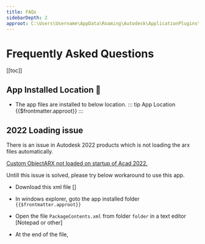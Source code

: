 ```yaml
---
title: FAQs
sidebarDepth: 2
approot: C:\Users\Username\AppData\Roaming\Autodesk\ApplicationPlugins\AVVAMyXrefs.bundle
---
```

# Frequently Asked Questions
[[toc]]

## App Installed Location :file_folder:
- The app files are installed to below location.
::: tip App Location 
{{$frontmatter.approot}}
:::

## 2022 Loading issue
There is an issue in Autodesk 2022 products which is not loading the arx files automatically.

[Custom ObjectARX not loaded on startup of Acad 2022.](https://forums.autodesk.com/t5/objectarx/custom-objectarx-not-loaded-on-startup-of-acad-2022/m-p/10687519#M41082)

Untill this issue is solved, please try below workaround to use this app.

- Download this xml file []
- In windows explorer, goto the app installed folder
<code>{{$frontmatter.approot}}</code>

- Open the file <code>PackageContents.xml</code> from folder <code>folder</code> in a text editor [Notepad or other]

- At the end of the file,
